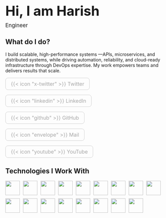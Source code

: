 ######
<style>
        h1 h2 {
            text-align: left;
        }
        .tech-stack {
            text-align: center;
        }
        .tech-stack .logos {
            display: flex;
            flex-wrap: wrap;
            justify-content: flex-start; /* Aligns logos to the left */
            align-items: flex-start; /* Ensures vertical alignment starts at top */
            gap: 10px; /* Spacing between logos */
            margin: 0; /* Removes default margins */
            padding: 0; /* Removes padding to align fully left */
        }
        .logos img {
            width: 45px; /* Slightly smaller logos */
            height: 45px;
            object-fit: contain;
            transition: transform 0.3s;
        }
        .logos img:hover {
            transform: scale(1.2); /* Hover effect */
        }
        .intro h1 {
            text-align: left;
            margin-bottom: 0; /* No gap below main heading */
            font-size: 3em; /* Larger size for main heading */
        }
        .intro .subheading { /* New class for "Software Engineer" */
            text-align: left;
            margin-top: 10px; /* Minimal gap from main heading */
            margin-bottom: 15px; /* Space before next section */
            font-size: 1.2em; /* Smaller than h1, standard text size */
            line-height: 1.2; /* Tighten line height */
            display: block; /* Ensure it’s on a new line */
        }
        /* CSS */
        .connect-me-section {
            text-align: left;
        }
        .connect-me-title {
            font-size: 2rem;
            margin-bottom: 30px;
        }
        .connect-me-links {
            display: flex;
            justify-content: left;
            gap: 15px;
            flex-wrap: wrap;
        }
        .connect-youtube-link,
        .connect-twitter-link,
        .connect-linkedin-link,
        .connect-github-link {
            text-decoration: none;
            padding: 8px 16px;
            border: 1px solid #ccc;
            border-radius: 8px;
            color: #a7a7a7 ;
            font-size: 16px;
            transition: background-color 0.3s, border-color 0.3s;
        }
        .connect-youtube-link:hover,
        .connect-twitter-link:hover,
        .connect-linkedin-link:hover,
        .connect-github-link:hover {
            background-color: #f0f0f0;
            border-color: #999;
        }

        .connect-icon-youtube,
        .connect-icon-twitter,
        .connect-icon-linkedin,
        .connect-icon-github {
            margin-right: 8px;
        }
    </style>
</head>
<body>
    <div class="intro">
    <h1>Hi, I am Harish</h1>
    <span class="subheading">Engineer</span> <!-- Changed to span with subheading class -->
    <h2>What do I do?</h2>
    <p align="left">I build scalable, high-performance systems —APIs, microservices, and distributed systems, while driving automation, reliability, and cloud-ready infrastructure through DevOps expertise. My work empowers teams and delivers results that scale.
    </p>
    </div>
    <section class="connect-me-section">
        <div class="connect-me-links">
            <a href="https://x.com/harisheoran" target="_blank" class="connect-twitter-link">
                {{< icon "x-twitter" >}}
                Twitter
            </a>
            <a href="https://linkedin.com/in/harisheoran" target="_blank" class="connect-linkedin-link">
                {{< icon "linkedin" >}}
                LinkedIn
            </a>
            <a href="https://github.com/harisheoran" target="_blank" class="connect-github-link">
                {{< icon "github" >}}
                 GitHub
            </a>
            <a href="mailto:harisheoran@protonmail.com" target="_blank" class="connect-twitter-link">
                {{< icon "envelope" >}}
                Mail
            </a>
            <a href="https://youtube.com/@harisheoran" target="_blank" class="connect-youtube-link">
                {{< icon "youtube" >}}
                YouTube
            </a>
        </div>
    </section>
    <div class="tech-stack">
        <h2 align="left">Technologies I Work With</h2>
        <div class="logos" align= "left">
            <img src="https://cdn.jsdelivr.net/gh/devicons/devicon@latest/icons/go/go-original.svg" />
            <img src="https://cdn.jsdelivr.net/gh/devicons/devicon@latest/icons/python/python-original.svg" />
            <img src="https://cdn.jsdelivr.net/gh/devicons/devicon@latest/icons/redis/redis-original.svg" />
            <img src="https://cdn.jsdelivr.net/gh/devicons/devicon@latest/icons/apachekafka/apachekafka-original.svg" />
            <img src="https://cdn.jsdelivr.net/gh/devicons/devicon@latest/icons/postgresql/postgresql-original.svg" />
            <img src="https://cdn.jsdelivr.net/gh/devicons/devicon@latest/icons/kubernetes/kubernetes-original.svg" />
            <img src="https://cdn.jsdelivr.net/gh/devicons/devicon@latest/icons/amazonwebservices/amazonwebservices-plain-wordmark.svg" />
            <img src="https://cdn.jsdelivr.net/gh/devicons/devicon@latest/icons/googlecloud/googlecloud-original.svg" />
            <img src="https://cdn.jsdelivr.net/gh/devicons/devicon@latest/icons/docker/docker-original.svg" />
            <img src="https://cdn.jsdelivr.net/gh/devicons/devicon@latest/icons/terraform/terraform-original.svg" />
            <img src="https://cdn.jsdelivr.net/gh/devicons/devicon@latest/icons/argocd/argocd-original.svg" />
            <img src="https://cdn.jsdelivr.net/gh/devicons/devicon@latest/icons/githubactions/githubactions-original.svg" />
            <img src="https://cdn.jsdelivr.net/gh/devicons/devicon@latest/icons/gitlab/gitlab-original.svg" />
            <img src="https://cdn.jsdelivr.net/gh/devicons/devicon@latest/icons/prometheus/prometheus-original.svg" />
            <img src="https://cdn.jsdelivr.net/gh/devicons/devicon@latest/icons/grafana/grafana-original.svg" />
            <img src="https://cdn.jsdelivr.net/gh/devicons/devicon@latest/icons/linux/linux-original.svg" />
            <img src="https://cdn.jsdelivr.net/gh/devicons/devicon@latest/icons/bash/bash-original.svg" />
</div>
